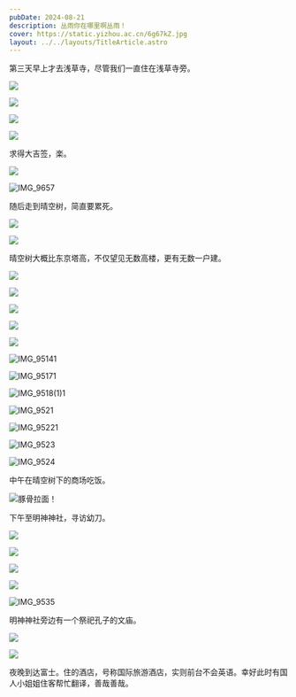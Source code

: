 ```yaml
---
pubDate: 2024-08-21
description: 丛雨你在哪里啊丛雨！
cover: https://static.yizhou.ac.cn/6g67kZ.jpg
layout: ../../layouts/TitleArticle.astro
---
```


第三天早上才去浅草寺，尽管我们一直住在浅草寺旁。

![](https://static.yizhou.ac.cn/RT4m7C.jpg)

![](https://static.yizhou.ac.cn/M0cMvs.jpg)

![](https://static.yizhou.ac.cn/jNVNG3.jpg)

![](https://static.yizhou.ac.cn/gHdiaN.jpg)

求得大吉签，楽。

![](https://static.yizhou.ac.cn/vARxBd.jpg)

![IMG_9657](https://static.yizhou.ac.cn/IMG_9657.JPG)

随后走到晴空树，简直要累死。

![](https://static.yizhou.ac.cn/4LhtY1.jpg)

![](https://static.yizhou.ac.cn/jZdcNH.jpg)

晴空树大概比东京塔高，不仅望见无数高楼，更有无数一户建。

![](https://static.yizhou.ac.cn/vrqpYM.jpg)

![](https://static.yizhou.ac.cn/VEe7mb.jpg)

![](https://static.yizhou.ac.cn/EpHF7o.jpg)

![](https://static.yizhou.ac.cn/jOrhsL.jpg)

![](https://static.yizhou.ac.cn/2ZMOHF.jpg)

![IMG_95141](https://static.yizhou.ac.cn/IMG_9514%201.JPG)

![IMG_95171](https://static.yizhou.ac.cn/IMG_9517%201.JPG)

![IMG_9518(1)1](https://static.yizhou.ac.cn/IMG_9518%20(1)%201.JPG)

![IMG_9521](https://static.yizhou.ac.cn/IMG_9521.JPG)

![IMG_95221](https://static.yizhou.ac.cn/IMG_9522%201.JPG)

![IMG_9523](https://static.yizhou.ac.cn/IMG_9523.JPG)

![IMG_9524](https://static.yizhou.ac.cn/IMG_9524.JPG)

中午在晴空树下的商场吃饭。

![豚骨拉面！](https://static.yizhou.ac.cn/lznt87.jpg)

下午至明神神社，寻访幼刀。

![](https://static.yizhou.ac.cn/EslFJe.jpg)

![](https://static.yizhou.ac.cn/6g67kZ.jpg)

![](https://static.yizhou.ac.cn/ZXZx7q.jpg)

![](https://static.yizhou.ac.cn/ogiIdN.jpg)

![IMG_9535](https://static.yizhou.ac.cn/IMG_9535.JPG)

明神神社旁边有一个祭祀孔子的文庙。

![](https://static.yizhou.ac.cn/EOpyeG.jpg)

![](https://static.yizhou.ac.cn/5skibZ.jpg)

夜晚到达富士。住的酒店，号称国际旅游酒店，实则前台不会英语。幸好此时有国人小姐姐住客帮忙翻译，善哉善哉。
